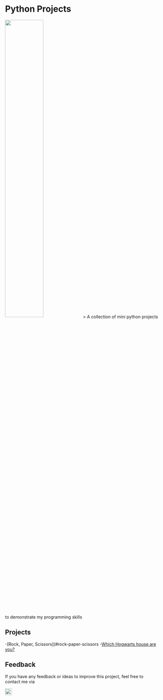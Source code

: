 # Python Projects 
<img src="https://www.crio.do/blog/content/images/2021/03/Python-projects.png" align=center width=50% height=50%>
    > A collection of mini python projects to demonstrate my programming skills

## Projects
 -[Rock, Paper, Scissors](#rock-paper-scissors <a href="https://github.com/aancrum/mini-python-projects/blob/main/rock-paper-scissors.py">
 </a>
 -[Which Hogwarts house are you?](#which-house-are-you)
 
## Feedback
If you have any feedback or ideas to improve this project, feel free to contact me via

<a href="https://www.linkedin.com/in/ashleyancrum/">
  <img align="left" alt="Ashley's Linkedin" width="22px" src="https://upload.wikimedia.org/wikipedia/commons/c/ca/LinkedIn_logo_initials.png"/>
</a>
